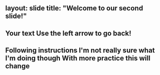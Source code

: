 
layout: slide
title: "Welcome to our second slide!"
---
Your text
Use the left arrow to go back!
---
Following instructions
I'm not really sure what I'm doing though
With more practice this will change
---
